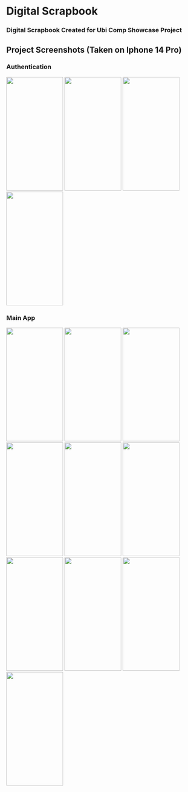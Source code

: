 # Digital Scrapbook 
### Digital Scrapbook Created for Ubi Comp Showcase Project

## Project Screenshots (Taken on Iphone 14 Pro)
 
 ### Authentication
 
 <p float="left">
  <img src="https://user-images.githubusercontent.com/55798759/211836593-15ab709c-523b-4248-93b4-3f6626e9d356.PNG" width="150" height="300">
  <img src="https://user-images.githubusercontent.com/55798759/211836602-279cbc59-9931-47a2-8662-b9d767f13be6.PNG" width="150" height="300">
  <img src="https://user-images.githubusercontent.com/55798759/211836724-c23b0ec2-e24a-483e-b2e3-a87ceb95d514.PNG" width="150" height="300">
  <img src="https://user-images.githubusercontent.com/55798759/211836726-edd4bb01-9bf0-4ba7-9b41-6ac49bd585b0.PNG" width="150" height="300">
 </p>
 
 ### Main App
 
 <p float="left">
  <img src="https://user-images.githubusercontent.com/55798759/211836625-3fcada97-7c4e-4bc1-a4c7-7e6811f87665.PNG" width="150" height="300">
  <img src="https://user-images.githubusercontent.com/55798759/211836634-d18d5c42-368d-45cd-98ce-646c5d70f40a.PNG" width="150" height="300">
  <img src="https://user-images.githubusercontent.com/55798759/211836646-067c2b4d-a4e1-4219-bbd7-e0c95342f6ef.PNG" width="150" height="300">
  <img src="https://user-images.githubusercontent.com/55798759/211836664-91a5025f-ddb6-4d43-ac27-ac696b2b6d78.PNG" width="150" height="300">
  <img src="https://user-images.githubusercontent.com/55798759/211836669-d8688527-4197-497a-ae82-93c4801531af.PNG" width="150" height="300">
  <img src="https://user-images.githubusercontent.com/55798759/211836673-c95e9e53-7216-4fcb-954a-bd464e302fca.PNG" width="150" height="300">
  <img src="https://user-images.githubusercontent.com/55798759/211836676-6ce33394-6da8-4b6e-a30d-023dd5333f97.PNG" width="150" height="300">
  <img src="https://user-images.githubusercontent.com/55798759/211836693-c96c1b5d-d437-452d-9446-9ac7f51a169d.PNG" width="150" height="300">
  <img src="https://user-images.githubusercontent.com/55798759/211836701-9b3203af-1914-4f23-ac8a-7cb78fe0f2d5.PNG" width="150" height="300">
  <img src="https://user-images.githubusercontent.com/55798759/211836711-c6ea9a59-2a89-4d68-8e6a-993949514447.PNG" width="150" height="300">
 </p>

